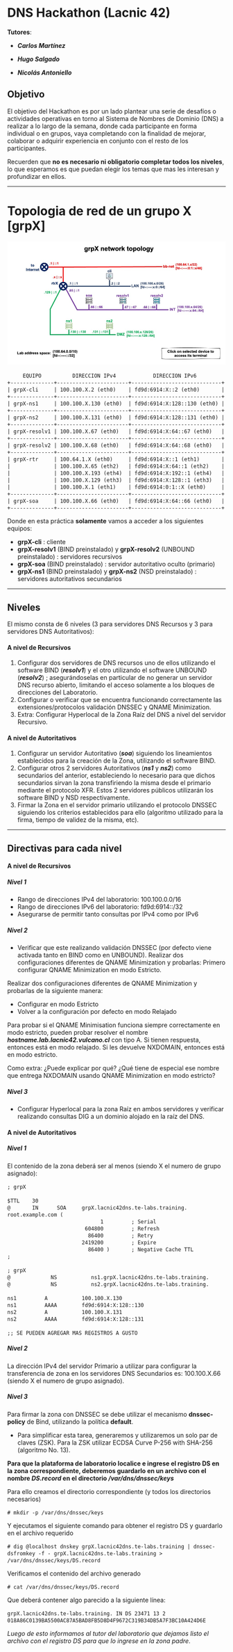 # DNS Hackathon (Lacnic 42)



**Tutores**:

* ***Carlos Martínez***

* ***Hugo Salgado***

* ***Nicolás Antoniello***



## Objetivo

El objetivo del Hackathon es por un lado plantear una serie de desafíos o actividades operativas en torno al Sistema de Nombres de Dominio (DNS) a realizar a lo largo de la semana, donde cada participante en forma individual o en grupos, vaya completando con la finalidad de mejorar, colaborar o adquirir experiencia en conjunto con el resto de los participantes.

Recuerden que **no es necesario ni obligatorio completar todos los niveles**, lo que esperamos es que puedan elegir los temas que mas les interesan y profundizar en ellos.



------



# Topologia de red de un grupo X [grpX]



![ICANN-LAB-NET-topo](./_pics/grp_network_map.jpg)



```
     EQUIPO          DIRECCION IPv4            DIRECCION IPv6
+--------------+-----------------------+-----------------------------+
| grpX-cli     | 100.100.X.2 (eth0)    | fd9d:6914:X::2 (eth0)       |
+--------------+-----------------------+-----------------------------+
| grpX-ns1     | 100.100.X.130 (eth0)  | fd9d:6914:X:128::130 (eth0) |
+--------------+-----------------------+-----------------------------+
| grpX-ns2     | 100.100.X.131 (eth0)  | fd9d:6914:X:128::131 (eth0) |
+--------------+-----------------------+-----------------------------+
| grpX-resolv1 | 100.100.X.67 (eth0)   | fd9d:6914:X:64::67 (eth0)   |
+--------------+-----------------------+-----------------------------+
| grpX-resolv2 | 100.100.X.68 (eth0)   | fd9d:6914:X:64::68 (eth0)   |
+--------------+-----------------------+-----------------------------+
| grpX-rtr     | 100.64.1.X (eth0)     | fd9d:6914:X::1 (eth1)       |
|              | 100.100.X.65 (eth2)   | fd9d:6914:X:64::1 (eth2)    |
|              | 100.100.X.193 (eth4)  | fd9d:6914:X:192::1 (eth4)   |
|              | 100.100.X.129 (eth3)  | fd9d:6914:X:128::1 (eth3)   |
|              | 100.100.X.1 (eth1)    | fd9d:6914:0:1::X (eth0)     |
+--------------+-----------------------+-----------------------------+
| grpX-soa     | 100.100.X.66 (eth0)   | fd9d:6914:X:64::66 (eth0)   |
+--------------+-----------------------+-----------------------------+
```

Donde en esta práctica **solamente** vamos a acceder a los siguientes equipos:

* **grpX-cli** : cliente
* **grpX-resolv1** (BIND preinstalado) y **grpX-resolv2** (UNBOUND preinstalado) : servidores recursivos
* **grpX-soa** (BIND preinstalado) : servidor autoritativo oculto (primario)
* **grpX-ns1** (BIND preinstalado) y **grpX-ns2** (NSD preinstalado) : servidores autoritativos secundarios



---



## Niveles

El mismo consta de 6 niveles (3 para servidores DNS Recursos y 3 para servidores DNS Autoritativos):



#### A nivel de Recursivos

1. Configurar dos servidores de DNS recursos uno de ellos utilizando el software BIND (***resolv1***) y el otro utilizando el software UNBOUND (***resolv2***) ; asegurándoselas en particular de no generar un servidor DNS recurso abierto, limitando el acceso solamente a los bloques de direcciones del Laboratorio.
2. Configurar o verificar que se encuentra funcionando correctamente las extensiones/protocolos validación DNSSEC y QNAME Minimization.
3. Extra: Configurar Hyperlocal de la Zona Raíz del DNS a nivel del servidor Recursivo.



#### A nivel de Autoritativos

1. Configurar un servidor Autoritativo (***soa***) siguiendo los lineamientos establecidos para la creación de la Zona, utilizando el software BIND.
2. Configurar otros 2 servidores Autoritativos (***ns1*** y ***ns2***) como secundarios del anterior, estableciendo lo necesario para que dichos secundarios sirvan la zona transfiriendo la misma desde el primario mediante el protocolo XFR. Estos 2 servidores públicos utilizarán los software BIND y NSD respectivamente.
3. Firmar la Zona en el servidor primario utilizando el protocolo DNSSEC siguiendo los criterios establecidos para ello (algoritmo utilizado para la firma, tiempo de validez de la misma, etc).



------



## Directivas para cada nivel



#### A nivel de Recursivos

##### Nivel 1

- Rango de direcciones IPv4 del laboratorio: 100.100.0.0/16
- Rango de direcciones IPv6 del laboratorio: fd9d:6914::/32
- Asegurarse de permitir tanto consultas por IPv4 como por IPv6



##### Nivel 2

- Verificar que este realizando validación DNSSEC (por defecto viene activada tanto en BIND como en UNBOUND). Realizar dos configuraciones diferentes de QNAME Minimization y probarlas:
  Primero configurar QNAME Minimization en modo Estricto.
  
  

Realizar dos configuraciones diferentes de QNAME Minimization y probarlas de la siguiente manera:

- Configurar en modo Estricto
- Volver a la configuración por defecto en modo Relajado

Para probar si el QNAME Minimisation funciona siempre correctamente en modo estricto, pueden probar resolver el nombre ***hostname.lab.lacnic42.vulcano.cl*** con tipo A. Si tienen respuesta, entonces está en modo relajado. Si les devuelve NXDOMAIN, entonces está en modo estricto.

Como extra: ¿Puede explicar por qué? ¿Qué tiene de especial ese nombre que entrega NXDOMAIN usando QNAME Minimization en modo estricto?



##### Nivel 3

- Configurar Hyperlocal para la zona Raíz en ambos servidores y verificar realizando consultas DIG a un dominio alojado en la raíz del DNS.



#### A nivel de Autoritativos

##### Nivel 1

El contenido de la zona deberá ser al menos (siendo X el numero de grupo asignado):

```
; grpX 

$TTL    30
@       IN      SOA     grpX.lacnic42dns.te-labs.training. root.example.com (                                            
                              1         ; Serial
                         604800         ; Refresh
                          86400         ; Retry
                        2419200         ; Expire
                          86400 )       ; Negative Cache TTL
;

; grpX 
@             NS           ns1.grpX.lacnic42dns.te-labs.training.
@             NS           ns2.grpX.lacnic42dns.te-labs.training.

ns1         A           100.100.X.130
ns1         AAAA        fd9d:6914:X:128::130
ns2         A           100.100.X.131
ns2         AAAA        fd9d:6914:X:128::131

;; SE PUEDEN AGREGAR MAS REGISTROS A GUSTO
```



##### Nivel 2

La dirección IPv4 del servidor Primario a utilizar para configurar la transferencia de zona en los servidores DNS Secundarios es: 100.100.X.66 (siendo X el numero de grupo asignado).



##### Nivel 3

Para firmar la zona con DNSSEC se debe utilizar el mecanismo **dnssec-policy** de Bind, utilizando la política **default**.

- Para simplificar esta tarea, generaremos y utilizaremos un solo par de claves (ZSK). Para la ZSK utilizar ECDSA Curve P-256 with SHA-256 (algoritmo No. 13).



**Para que la plataforma de laboratorio localice e ingrese el registro DS en la zona correspondiente, deberemos guardarlo en un archivo con el nombre *DS.record* en el directorio */var/dns/dnssec/keys***

Para ello creamos el directorio correspondiente (y todos los directorios necesarios)

```
# mkdir -p /var/dns/dnssec/keys
```

Y ejecutamos el siguiente comando para obtener el registro DS y guardarlo en el archivo requerido

```
# dig @localhost dnskey grpX.lacnic42dns.te-labs.training | dnssec-dsfromkey -f - grpX.lacnic42dns.te-labs.training > /var/dns/dnssec/keys/DS.record
```



Verificamos el contenido del archivo generado

```
# cat /var/dns/dnssec/keys/DS.record
```

Que deberá contener algo parecido a la siguiente línea:

```
grpX.lacnic42dns.te-labs.training. IN DS 23471 13 2 018A86C0139BA5500AC87A5BAD8FB5D8D4F9672C319B34DB5A7F3BC10A424D6E
```

*Luego de esto informamos al tutor del laboratorio que dejamos listo el archivo con el registro DS para que lo ingrese en la zona padre*.

